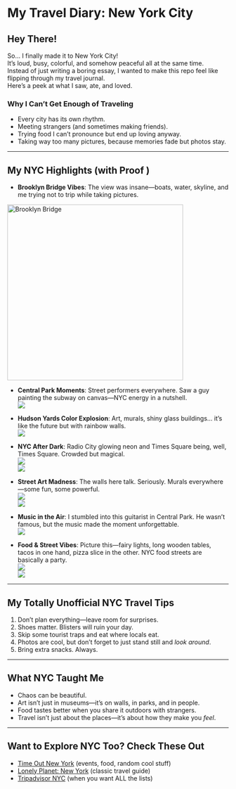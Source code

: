 # My Travel Diary: New York City 

## Hey There!  
So… I finally made it to New York City!  
It’s loud, busy, colorful, and somehow peaceful all at the same time.  
Instead of just writing a boring essay, I wanted to make this repo feel like flipping through my travel journal.  
Here’s a peek at what I saw, ate, and loved.  

### Why I Can’t Get Enough of Traveling  
- Every city has its own rhythm.  
- Meeting strangers (and sometimes making friends).  
- Trying food I can’t pronounce but end up loving anyway.  
- Taking way too many pictures, because memories fade but photos stay.  

---

## My NYC Highlights (with Proof )  

- **Brooklyn Bridge Vibes**: The view was insane—boats, water, skyline, and me trying not to trip while taking pictures.  
<img src="images/BrooklynBridge.jpeg" alt="Brooklyn Bridge" width="400"/>

- **Central Park Moments**: Street performers everywhere. Saw a guy painting the subway on canvas—NYC energy in a nutshell.  
![](images/CentralPark_NYC.jpeg)  

- **Hudson Yards Color Explosion**: Art, murals, shiny glass buildings… it’s like the future but with rainbow walls.  
![](images/HudsonRiver.jpeg)  

- **NYC After Dark**: Radio City glowing neon and Times Square being, well, Times Square. Crowded but magical.  
![](images/NightAtNYC.jpeg)  
![](images/TimesSquare.jpeg)  

- **Street Art Madness**: The walls here talk. Seriously. Murals everywhere—some fun, some powerful.  
![](images/StreetArt.jpeg)  
![](images/StreetArt2.jpeg)  

- **Music in the Air**: I stumbled into this guitarist in Central Park. He wasn’t famous, but the music made the moment unforgettable.  
![](images/StreetMusic.jpeg)  

- **Food & Street Vibes**: Picture this—fairy lights, long wooden tables, tacos in one hand, pizza slice in the other. NYC food streets are basically a party.  
![](images/TravelAndFood.jpeg)  
![](images/TravelandFood2.jpeg)  

---

## My Totally Unofficial NYC Travel Tips 
1. Don’t plan everything—leave room for surprises.  
2. Shoes matter. Blisters will ruin your day.  
3. Skip some tourist traps and eat where locals eat.  
4. Photos are cool, but don’t forget to just stand still and *look around*.  
5. Bring extra snacks. Always.  

---

## What NYC Taught Me  
- Chaos can be beautiful.  
- Art isn’t just in museums—it’s on walls, in parks, and in people.  
- Food tastes better when you share it outdoors with strangers.  
- Travel isn’t just about the places—it’s about how they make you *feel*.  

---

## Want to Explore NYC Too? Check These Out  
- [Time Out New York](https://www.timeout.com/newyork) (events, food, random cool stuff)  
- [Lonely Planet: New York](https://www.lonelyplanet.com/usa/new-york-city) (classic travel guide)  
- [Tripadvisor NYC](https://www.tripadvisor.com/Attractions-g60763-Activities-New_York_City_New_York.html) (when you want ALL the lists)  
